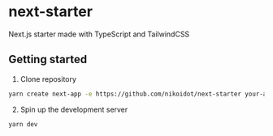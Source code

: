 # next-starter
Next.js starter made with TypeScript and TailwindCSS

## Getting started
1. Clone repository
``` bash
yarn create next-app -e https://github.com/nikoidot/next-starter your-app
```

2. Spin up the development server

``` bash
yarn dev
```
